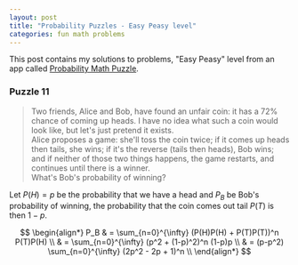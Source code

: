 ```yaml
---
layout: post
title: "Probability Puzzles - Easy Peasy level"
categories: fun math problems
---
```

This post contains my solutions to problems, "Easy Peasy" level from an app called [Probability Math Puzzle](https://play.google.com/store/apps/details?id=atorch.statspuzzles&pli=1).

<!-- <p align="center">
  <img width="460" height="460" src="images/probability_puzzles.png">
</p> -->

### **Puzzle 11**
> Two friends, Alice and Bob, have found an unfair coin: it has a $72\%$ chance of coming up heads. I have no idea what such a coin would look like, but let\'s just pretend it exists. \
Alice proposes a game: she\'ll toss the coin twice; if it comes up heads then tails, she wins; if it\'s the reverse (tails then heads), Bob wins; and if neither of those two things happens, the game restarts, and continues until there is a winner. \
What\'s Bob\'s probability of winning?

Let $P(H) = p$ be the probability that we have a head and $P_B$ be Bob's probability of winning, the probability that the coin comes out tail $P(T)$ is then $1-p$. 

$$
\begin{align*}
    P_B & = \sum_{n=0}^{\infty} (P(H)P(H) + P(T)P(T))^n P(T)P(H) \\
    & = \sum_{n=0}^{\infty} (p^2 + (1-p)^2)^n (1-p)p \\
    & = (p-p^2) \sum_{n=0}^{\infty} (2p^2 - 2p + 1)^n \\
\end{align*}
$$
